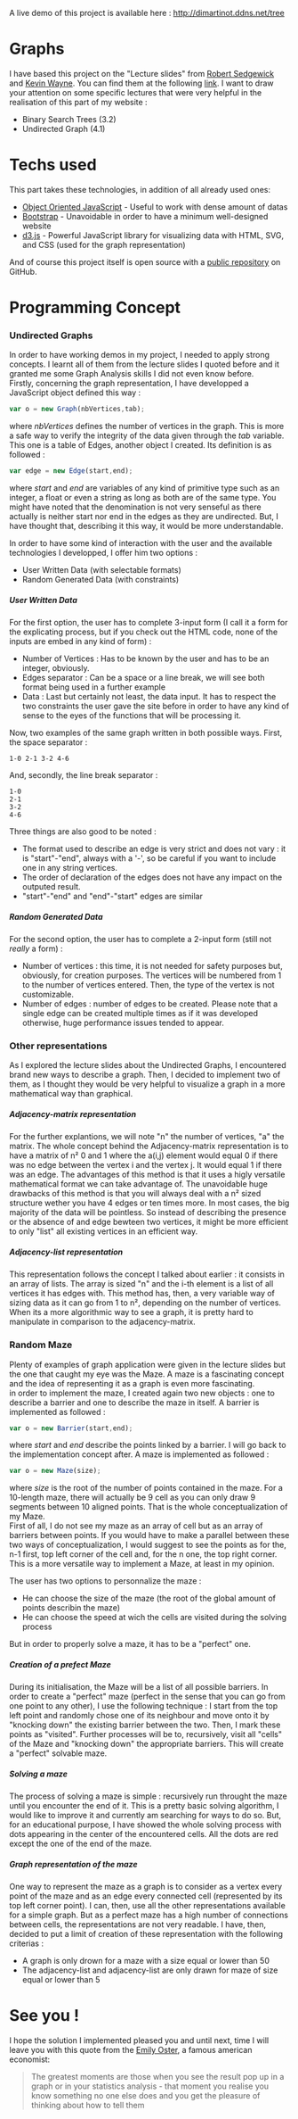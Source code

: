A live demo of this project is available here : <http://dimartinot.ddns.net/tree>

# Graphs

I have based this project on the "Lecture slides" from [Robert Sedgewick] and [Kevin Wayne]. You can find them at the following [link](https://algs4.cs.princeton.edu/lectures/). I want to draw your attention on some specific lectures that were very helpful in the realisation of this part of my website :   

  - Binary Search Trees (3.2)
  - Undirected Graph (4.1)

# Techs used
This part takes these technologies, in addition of all already used ones:

* [Object Oriented JavaScript] - Useful to work with dense amount of datas
* [Bootstrap] - Unavoidable in order to have a minimum well-designed website
* [d3.js] - Powerful JavaScript library for visualizing data with HTML, SVG, and CSS (used for the graph representation)

And of course this project itself is open source with a [public repository][dill] on GitHub.

# Programming Concept
### Undirected Graphs
In order to have working demos in my project, I needed to apply strong concepts. I learnt all of them from the lecture slides I quoted before and it granted me some Graph Analysis skills I did not even know before.  
Firstly, concerning the graph representation, I have developped a JavaScript object defined this way : 
```javascript
var o = new Graph(nbVertices,tab);
```
where *nbVertices* defines the number of vertices in the graph. This is more a safe way to verify the integrity of the data given through the *tab* variable. This one is a table of Edges, another object I created. Its definition is as followed :
```javascript
var edge = new Edge(start,end);
```
where *start* and *end* are variables of any kind of primitive type such as an integer, a float or even a string as long as both are of the same type. You might have noted that the denomination is not very senseful as there actually is neither start nor end in the edges as they are undirected. But, I have thought that, describing it this way, it would be more understandable.

In order to have some kind of interaction with the user and the available technologies I developped, I offer him two options :
* User Written Data (with selectable formats)
* Random Generated Data (with constraints)

##### User Written Data
For the first option, the user has to complete 3-input form (I call it a form for the explicating process, but if you check out the HTML code, none of the inputs are embed in any kind of form) :
* Number of Vertices : Has to be known by the user and has to be an integer, obviously.
* Edges separator : Can be a space or a line break, we will see both format being used in a further example
* Data : Last but certainly not least, the data input. It has to respect the two constraints the user gave the site before in order to have any kind of sense to the eyes of the functions that will be processing it.

Now, two examples of the same graph written in both possible ways. First, the space separator :
```
1-0 2-1 3-2 4-6
```
And, secondly, the line break separator :
```
1-0
2-1
3-2
4-6
```

Three things are also good to be noted : 
* The format used to describe an edge is very strict and does not vary : it is "start"-"end", always with a '-', so be careful if you want to include one in any string vertices.
* The order of declaration of the edges does not have any impact on the outputed result.
* "start"-"end" and "end"-"start" edges are similar

##### Random Generated Data
For the second option, the user has to complete a 2-input form (still not *really* a form) :
* Number of vertices : this time, it is not needed for safety purposes but, obviously, for creation purposes. The vertices will be numbered from 1 to the number of vertices entered. Then, the type of the vertex is not customizable.
* Number of edges : number of edges to be created. Please note that a single edge can be created multiple times as if it was developed otherwise, huge performance issues tended to appear.

### Other representations
As I explored the lecture slides about the Undirected Graphs, I encountered brand new ways to describe a graph. Then, I decided to implement two of them, as I thought they would be very helpful to visualize a graph in a more mathematical way than graphical.

##### Adjacency-matrix representation
For the further explantions, we will note "n" the number of vertices, "a" the matrix.
The whole concept behind the Adjacency-matrix representation is to have a matrix of n² 0 and 1 where the a(i,j) element would equal 0 if there was no edge between the vertex i and the vertex j. It would equal 1 if there was an edge.
The advantages of this method is that it uses a higly versatile mathematical format we can take advantage of. The unavoidable huge drawbacks of this method is that you will always deal with a n² sized structure wether you have 4 edges or ten times more. In most cases, the big majority of the data will be pointless. So instead of describing the presence or the absence of and edge bewteen two vertices, it might be more efficient to only "list" all existing vertices in an efficient way.

##### Adjacency-list representation
This representation follows the concept I talked about earlier : it consists in an array of lists. The array is sized "n" and the i-th element is a list of all vertices it has edges with. This method has, then, a very variable way of sizing data as it can go from 1 to n², depending on the number of vertices. When its a more algorithmic way to see a graph, it is pretty hard to manipulate in comparison to the adjacency-matrix.

### Random Maze
Plenty of examples of graph application were given in the lecture slides but the one that caught my eye was the Maze. A maze is a fascinating concept and the idea of representing it as a graph is even more fascinating.  
in order to implement the maze, I created again two new objects : one to describe a barrier and one to describe the maze in itself.
A barrier is implemented as followed :
```javascript
var o = new Barrier(start,end);
```
where *start* and *end* describe the points linked by a barrier. I will go back to the implementation concept after.
A maze is implemented as followed :
```javascript
var o = new Maze(size);
```
where *size* is the root of the number of points contained in the maze. For a 10-length maze, there will actually be 9 cell as you can only draw 9 segments between 10 aligned points. That is the whole conceptualization of my Maze.  
First of all, I do not see my maze as an array of cell but as an array of barriers between points. If you would have to make a parallel between these two ways of conceptualization, I would suggest to see the points as for the, n-1 first, top left corner of the cell and, for the n one, the top right corner. This is a more versatile way to implement a Maze, at least in my opinion.  

The user has two options to personnalize the maze :
* He can choose the size of the maze (the root of the global amount of points describin the maze)
* He can choose the speed at wich the cells are visited during the solving process

But in order to properly solve a maze, it has to be a "perfect" one.

##### Creation of a prefect Maze
During its initialisation, the Maze will be a list of all possible barriers. In order to create a "perfect" maze (perfect in the sense that you can go from one point to any other), I use the following technique : I start from the top left point and randomly chose one of its neighbour and move onto it by "knocking down" the existing barrier between the two. Then, I mark these points as "visited". Further processes will be to, recursively, visit all "cells" of the Maze and "knocking down" the appropriate barriers. This will create a "perfect" solvable maze.

##### Solving a maze
The process of solving a maze is simple : recursively run throught the maze until you encounter the end of it. This is a pretty basic solving algorithm, I would like to improve it and currently am searching for ways to do so. But, for an educational purpose, I have showed the whole solving process with dots appearing in the center of the encountered cells. All the dots are red except the one of the end of the maze.

##### Graph representation of the maze
One way to represent the maze as a graph is to consider as a vertex every point of the maze and as an edge every connected cell (represented by its top left corner point). I can, then, use all the other representations available for a simple graph. But as a perfect maze has a high number of connections between cells, the representations are not very readable. I have, then, decided to put a limit of creation of these representation with the following criterias :
* A graph is only drown for a maze with a size equal or lower than 50
* The adjacency-list and adjacency-list are only drawn for maze of size equal or lower than 5

# See you !
I hope the solution I implemented pleased you and until next, time I will leave you with this quote from the [Emily Oster], a famous american economist: 
> The greatest moments are
> those when you see the
> result pop up in a graph or in
> your statistics analysis - that
> moment you realise you
> know something no one else
> does and you get the
> pleasure of thinking about 
> how to tell them


   [robert sedgewick]: <https://en.wikipedia.org/wiki/Robert_Sedgewick_(computer_scientist)>
   [kevin wayne]: <https://www.cs.princeton.edu/people/profile/wayne>
   [Object Oriented JavaScript]: <https://developer.mozilla.org/en-US/docs/Learn/JavaScript/Objects/Object-oriented_JS>
   [Bootstrap]: <https://getbootstrap.com/>
   [d3.js]: <https://d3js.org/>
   [dill]: <https://github.com/dimartinot/tree>
   [Emily Oster]: <https://www.brown.edu/research/projects/oster/>
